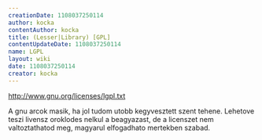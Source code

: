 ```yaml
---
creationDate: 1108037250114 
author: kocka 
contentAuthor: kocka 
title: (Lesser|Library) [GPL] 
contentUpdateDate: 1108037250114 
name: LGPL 
layout: wiki 
date: 1108037250114 
creator: kocka 
---
```

http://www.gnu.org/licenses/lgpl.txt

A gnu arcok masik, ha jol tudom utobb kegyvesztett szent tehene. Lehetove teszi livensz oroklodes nelkul a beagyazast, de a licenszet nem valtoztathatod meg, magyarul elfogadhato mertekben szabad.
